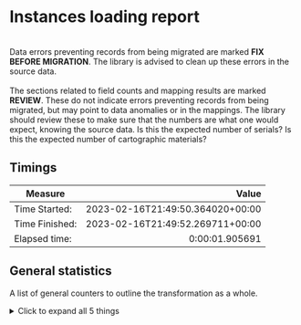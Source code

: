 # Instances loading report   
<br/>Data errors preventing records from being migrated are marked **FIX BEFORE MIGRATION**. The library is advised to clean up these errors in the source data.<br/><br/> The sections related to field counts and mapping results are marked **REVIEW**. These do not indicate errors preventing records from being migrated, but may point to data anomalies or in the mappings. The library should review these to make sure that the numbers are what one would expect, knowing the source data. Is this the expected number of serials? Is this the expected number of cartographic materials?
## Timings   
   
Measure | Value   
--- | ---:   
Time Started: | 2023-02-16T21:49:50.364020+00:00   
Time Finished: | 2023-02-16T21:49:52.269711+00:00   
Elapsed time: | 0:00:01.905691   
   
## General statistics    
A list of general counters to outline the transformation as a whole.    
<details><summary>Click to expand all 5 things</summary>     
   
Measure | Count   
--- | ---:   
Failed to post first time | 0   
Records posted first time | 0   
Records processed first time | 14   
Set _version to -1 to enable upsert | 14   
</details>   
